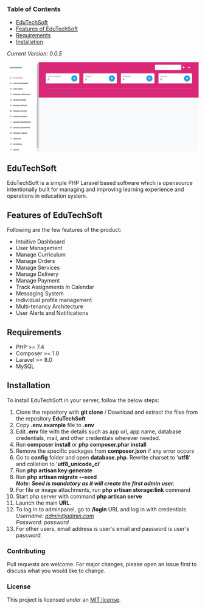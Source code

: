 ### Table of Contents
- [EduTechSoft](#EduTechSoft)
- [Features of EduTechSoft](#features-of-EduTechSoft)
- [Requirements](#requirements)
- [Installation](#installation)

_Current Version: 0.0.5_

<img src="/EduTechSoft.jpg" alt="EduTechSoft"/>

## EduTechSoft

EduTechSoft is a simple PHP Laravel based software which is opensource intentionally built for managing and improving learning experience and operations in education system. 


## Features of EduTechSoft
Following are the few features of the product:

- Intuitive Dashboard
- User Management
- Manage Curriculum 
- Manage Orders
- Manage Services
- Manage Delivery
- Manage Payment
- Track Assignments in Calendar
- Messaging System
- Individual profile management
- Multi-tenancy Architecture
- User Alerts and Notifications


## Requirements
- PHP >= 7.4
- Composer >= 1.0
- Laravel >= 8.0
- MySQL


## Installation

To install EduTechSoft in your server, follow the below steps:
1. Clone the repository with **git clone** / Download and extract the files from the repository **EduTechSoft**
2. Copy **.env.example** file to **.env**
3. Edit **.env** file with the details such as app url, app name, database credentials, mail, and other credentials wherever needed.
4. Run **composer install** or **php composer.phar install**
5. Remove the specific packages from **composer.json** if any error occurs
6. Go to **config** folder and open **database.php**. Rewrite charset to '**utf8**' and collation to '**utf8_unicode_ci**'
7. Run **php artisan key:generate**
8. Run **php artisan migrate --seed** <br/>
_**Note:** **Seed is mandatory as it will create the first admin user.**_
9. For file or image attachments, run **php artisan storage:link** command
10. Start php server with command **php artisan serve**
11. Launch the main **URL**.
12. To log in to adminpanel, go to **/login** URL and log in with credentials <br/>
_Username: admin@admin.com <br/>
Password: password_ <br/>
13. For other users, email address is user's email and password is user's password

### Contributing
Pull requests are welcome. For major changes, please open an issue first to discuss what you would like to change.

### License
This project is licensed under an [MIT license](https://github.com/RaamAnalyst/DiceCRM/blob/main/LICENSE).
